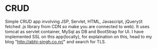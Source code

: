 CRUD
====

Simple CRUD app involving JSP, Servlet, HTML, Javascript, jQuery(it fetched .js library from CDN so make you are connected to web).
It uses tomcat as servlet container, MySql as DB and BootStrap for UI.
I have implemented SSL on this app(locally), for explaination on this, head to my blog "http://abhi-singh.co.nr/" and search for TLS.
